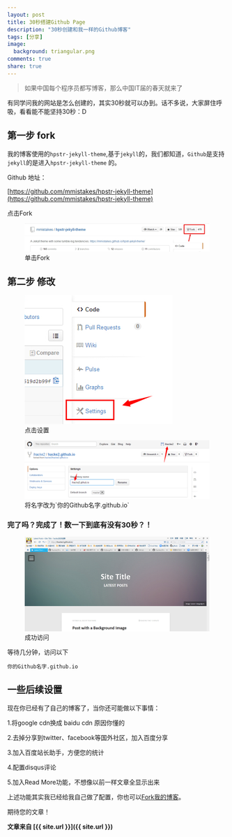 ```yaml
---
layout: post
title: 30秒搭建Github Page
description: "30秒创建和我一样的Github博客"
tags: [分享]
image:
  background: triangular.png
comments: true
share: true
---
```


>如果中国每个程序员都写博客，那么中国IT届的春天就来了

有同学问我的网站是怎么创建的，其实30秒就可以办到。话不多说，大家屏住呼吸，看看能不能坚持30秒：D

## 第一步 fork


我的博客使用的`hpstr-jekyll-theme`,基于`jekyll`的，我们都知道，`Github`是支持`jekyll`的是进入`hpstr-jekyll-theme` 的。

Github 地址：

[https://github.com/mmistakes/hpstr-jekyll-theme](https://github.com/mmistakes/hpstr-jekyll-theme)

点击Fork

<!--more-->

<figure>
	<a href="/images/article/2014-11-11/1.jpg">
		<img src="/images/article/2014-11-11/1.jpg" alt="home" />
	</a>
	<figcaption>单击Fork</figcaption>
</figure>


## 第二步 修改


<figure>
	<a href="/images/article/2014-11-11/4.jpg">
		<img src="/images/article/2014-11-11/4.jpg" alt="home" />
	</a>
	<figcaption>点击设置</figcaption>
</figure>


<figure>
	<a href="/images/article/2014-11-11/3.jpg">
		<img src="/images/article/2014-11-11/3.jpg" alt="home" />
	</a>
	<figcaption>将名字改为`你的Github名字.github.io`</figcaption>
</figure>

### 完了吗？完成了！数一下到底有没有30秒？！

<figure>
	<a href="/images/article/2014-11-11/8.jpg">
		<img src="/images/article/2014-11-11/8.jpg" alt="home" />
	</a>
	<figcaption>成功访问</figcaption>
</figure>


等待几分钟，访问以下

	你的Github名字.github.io

## 一些后续设置

现在你已经有了自己的博客了，当你还可能做以下事情：

1.将google cdn换成 baidu cdn 原因你懂的

2.去掉分享到twitter、facebook等国外社区，加入百度分享

3.加入百度站长助手，方便您的统计

4.配置disqus评论

5.加入Read More功能，不想像以前一样文章全显示出来

上述功能其实我已经给我自己做了配置，你也可以[Fork我的博客](https://github.com/hacke2/hacke2.github.io)。

期待您的文章！

**文章来自 [{{ site.url }}]({{ site.url }})**